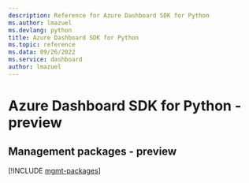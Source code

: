 ```yaml
---
description: Reference for Azure Dashboard SDK for Python
ms.author: lmazuel
ms.devlang: python
title: Azure Dashboard SDK for Python
ms.topic: reference
ms.data: 09/26/2022
ms.service: dashboard
author: lmazuel
---
```

# Azure Dashboard SDK for Python - preview

## Management packages - preview
[!INCLUDE [mgmt-packages](dashboard-mgmt-index.md)]